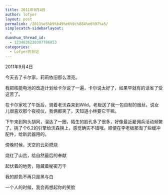 ```yaml
---
title: 2011年9月4日
author: lofyer
layout: post
permalink: /2011%e5%b9%b49%e6%9c%884%e6%97%a5/
simplecatch-sidebarlayout:
  - 
duoshuo_thread_id:
  - 1234836220387786853
categories:
  - Lofyer的日记
---
```

2011年9月4日

今天去了卡尔家，莉莉依旧那么漂亮。

我把核能电池的改造计划给卡尔说了一遍，卡尔说太好了，如果早就有的话省了受这苦了。

在卡尔家吃了午饭后，骑着老沃森来到Wild。老板送了我一包自制的烟丝，说女儿很喜欢那个夜视仪，我俩都笑了，天知道小林要它干嘛。

下午来到狗头胡同，溜达了一圈，陌生的脸孔多了很多，好像最近雇佣兵活动频繁了。挑了个6.2的引擎给沃森换上，感觉确实不错哦。顺便在李老板那淘了些缓冲配件，给新武器用的。

傍晚时候，天空的云彩燃烧

烧红了山峦，给自然最后的奉献

起伏着的地势，隐藏着秘密万千

我的颜色不再只是黑与白

一个人的时候，我会再想起你的笑脸